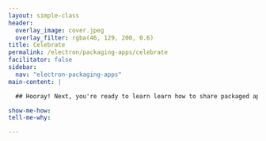 ```yaml
---
layout: simple-class
header:
  overlay_image: cover.jpeg
  overlay_filter: rgba(46, 129, 200, 0.6)
title: Celebrate
permalink: /electron/packaging-apps/celebrate
facilitator: false
sidebar:
  nav: "electron-packaging-apps"
main-content: |

  ## Hooray! Next, you're ready to learn learn how to share packaged applications with others. 

show-me-how:
tell-me-why:

---
```


